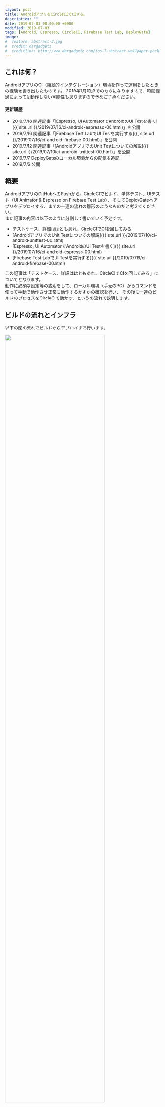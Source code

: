 ```yaml
---
layout: post
title: AndroidアプリをCircleCIでCIする。
description: ""
date: 2019-07-03 00:00:00 +0900
modified: 2019-07-03
tags: [Android, Espresso, CircleCI, Firebase Test Lab, DeployGate]
image:
#  feature: abstract-3.jpg
#  credit: dargadgetz
#  creditlink: http://www.dargadgetz.com/ios-7-abstract-wallpaper-pack-for-iphone-5-and-ipod-touch-retina/
---
```


## これは何？
AndroidアプリのCI（継続的インテグレーション）環境を作って運用をしたときの経験を書き出したものです。
2019年7月時点でのものになりますので、時間経過によっては動作しない可能性もありますので予めご了承ください。

#### 更新履歴

- 2019/7/18 関連記事「[Espresso, UI AutomatorでAndroidのUI Testを書く]({{ site.url }}/2019/07/16/ci-android-espresso-00.html)」を公開
- 2019/7/16 関連記事「[Firebase Test LabでUI Testを実行する]({{ site.url }}/2019/07/16/ci-android-firebase-00.html)」を公開
- 2019/7/12 関連記事「[AndroidアプリでのUnit Testについての解説]({{ site.url }}/2019/07/10/ci-android-unittest-00.html)」を公開
- 2019/7/7 DeployGateのローカル環境からの配信を追記
- 2019/7/6 公開

## 概要
AndroidアプリのGitHubへのPushから、CircleCIでビルド、単体テスト、UIテスト（UI Animator & Espresso on Firebase Test Lab）、
そしてDeployGateへアプリをデプロイする、までの一連の流れの雛形のようなものだと考えてください。  
また記事の内容は以下のように分割して書いていく予定です。
- テストケース、詳細ははともあれ、CircleCIでCIを回してみる
- [AndroidアプリでのUnit Testについての解説]({{ site.url }}/2019/07/10/ci-android-unittest-00.html)
- [Espresso, UI AutomatorでAndroidのUI Testを書く]({{ site.url }}/2019/07/16/ci-android-espresso-00.html)
- [Firebase Test LabでUI Testを実行する]({{ site.url }}/2019/07/16/ci-android-firebase-00.html)

この記事は「テストケース、詳細ははともあれ、CircleCIでCIを回してみる」についてとなります。  
動作に必須な設定等の説明をして、ローカル環境（手元のPC）からコマンドを使って手動で動作させ正常に動作するかすかの確認を行い、
その後に一連のビルドのプロセスをCircleCIで動かす、というの流れで説明します。

## ビルドの流れとインフラ
以下の図の流れでビルドからデプロイまで行います。
<div class="post-image-center">
<img src="{{ site.url }}/images/2019/07/20190703-circleci_firebase_00.png" width="80%" />
</div>

1. 開発者がGitHubにコードをCommitしPushする
2. CircleCIでビルドのプロセスが開始され、Unitテストが実行される
3. UIテスト実行の為、CicleCIがFirebaseに向けてアプリ、テストケースを配信しUIテストを実行する
4. Firebase Test LabでUIテストが実行が完了したらレポートをCircleCIに配信する
5. DeployGateに向けてアプリを配信する

### 利用するインフラ
上記のプロセスを実行する為に、以下のインフラを利用します。おなじみの名前ばかりかもしれませんが・・・
- <p style="font-weight:bold;margin:0;"><a href="https://github.com">GitHub</a></p> Gitで操作するリポジトリを提供するクラウドサービス
- <p style="font-weight:bold;margin:0;"><a href="https://circleci.com/">CircleCI</a></p> CIを行ってくれるクラウドサービス
- <p style="font-weight:bold;margin:0;"><a href="https://console.firebase.google.com/">Firebase Test Lab</a></p>Google社が提供するmBaaSが提供するサービスの1つで、UIテスト（Espresso、UI Automator 2.0、XCTest）をクラウドで行うサービス
- <p style="font-weight:bold;margin:0;"><a href="https://deploygate.com/">Deploy Gate</a></p> ストア（Google Play、App Store）を通さないアプリ配布を実現するサービス（ベータテスト等に利用できる）

### 今回利用するAndroidのサンプルアプリ

#### ＞ サンプルアプリのコード
Unit Test、UI Testを行う為に強引に実装している部分があります。

- [UI Test Sample App](https://github.com/ryoyakawai/uitest_sample_android)

#### ＞ 機能の説明
サンプルアプリの機能は以下の通りです。

- 画面右下の赤色のFabをタップするとデバイスへのファイル書き込みの許可を求められる。
- デバイスへのファイル書き込みの許可の状態に関係なく、画面中央の文字列「Hello World!!」が「1」に変化する
- 更に、画面右下の赤色のFabをタップすると、タップ毎に1つづつインクリメントされた数字が表示される
- 画面右上の3点リーダをタップすると「Reset Counter」のボタンが出現し、タップするとカウンタが「0」に変化する

こんな↓動作をするアプリです。

<div class="post-image-center">
<img src="{{ site.url }}/images/2019/07/20190703-uitestsampleapp_00.png" style="border-radius:8px"/>
</div>

## サンプルアプリの実装のアーキテクチャ
サンプルアプリのアーキテクチャはMVP(Model-View-Presenter)で構成されていて、Activityは1つです。  
また今回のサンプルアプリの仕様（上記）ですと、Model（DB、API等のデータソース）が必要のないアプリになってしまいますが、
Unit Testの為、外部のREST APIへ接続を行い、データを取得しConsole出力をするロジックが無駄に実装しています。  
アーキテクチャは図にすると以下のような構成です。図内では、Classが1つのブロックになっていて、ブロックの上部に白文字はInterfaceです。
例えば、MainActivityPresenterはMainActivityPresenterContractのInterfaceで構成されたClass、
よって、MainActivityInteractorはInterfaceを規定していないClassであることを表しています。

<div class="post-image-center">
<img src="{{ site.url }}/ims/2019/07/20190703-mvp-diagram-00.png" width="90%"/>
</div>

それでは、できるだけサクッとCircleCIでCIを回してみましょう。

## 事前準備：リポジトリを作成する
実際に動作させる場合は、上記のURLのコードをFork等をして自前で専用のリポジトリGitHubにご用意ください。

## <a name="aboutunittest">Unit Testについて
（関連記事「[AndroidアプリでのUnit Testについての解説]({{ site.url }}/2019/07/10/ci-android-unittest-00.html)」）  
  
[JUnit](https://junit.org/junit4/)を使ってUnit Testを実行します。AndroidでのUnit Testの定番です。
モックは[Mockito](https://site.mockito.org/)を使います。
サンプルアプリのUnit TestはPresenterとやり取りを横取りする形で行います。
上の図の **「Point for Unit Testing」** と書かれた矢印のポイントがそこです。

### Unit Testの概要
コードは[このディレクトリ](https://github.com/ryoyakawai/uitest_sample_android/tree/master/app/src/test/java/com/example/uitestsample)に配置しています。

Unit Testのスクリプトはこのファイルです。

- [MainActivityUnitTest.kt](https://github.com/ryoyakawai/uitest_sample_android/blob/master/app/src/test/java/com/example/uitestsample/MainActivityUnitTest.kt)

共通で使うであろう機能をMethod化して集めたClassがこちら。

- [unittestuitls/UnitTestUitls.kt](https://github.com/ryoyakawai/uitest_sample_android/blob/master/app/src/test/java/com/example/uitestsample/unittestuitls/UnitTestUitls.kt)

テストとしては、先程説明したModelにアプリの動作に対しては無駄に実装したREST APIへ接続するロジックを使います。
REST APIからデータを取得し、取得したデータを元に正しくViewに反映される動作をするかの確認を行うのが目的です。  
サンプルアプリの接続先REST APIは[JSONPlaceholder](https://jsonplaceholder.typicode.com/)です。接続するURLは[/comments?postId=1](https://jsonplaceholder.typicode.com/comments?postId=1)で、`postId`が同一であれば常に同じ値のJSONを返してくれます。常に同じJSONを返してくれるとはいえ、Unit Testではより確実性を高めたい、つまり、相手のサーバの状態に関係なく確実に同じJSONを取得できることを保証したいです。ですので、このUnit Testでは[Mockito](https://site.mockito.org/)を使ってJSONPlaceholderのAPIをMock（モック）することで確実に同一のJSONを受け取れるようにしています。  
<br>
テストのケースは2つです。その内容は以下の通りです。
- HTTPレスポンスコード200でJSONを正しく受け取った場合の値の確認とViewに対する動作の確認
- HTTPレスポンスコード500を受け取った場合のViewに対する動作確認
  
なお、Unit Testの書き方（お作法）、テストケース詳細は別エントリの[AndroidアプリでのUnit Testについての解説]({{ site.url }}/2019/07/10/ci-android-unittest-00.html)で説明しています。


### Unit Testをローカル環境で動作させてみる
手元で動作させてみましょう。Terminalでコードのトップに移動して以下のコマンドを実行すると、こんな出力が出てくるはずです。  

```shell
$ {{ site.url }}/gradlew :app:testDebugUnitTest;

> Task :app:testDebugUnitTest
com.example.uitestsample.MainActivityUnitTest > sampleUnit500ServerErrorTest PASSED
com.example.uitestsample.MainActivityUnitTest > sampleUnitDataFetchSuccessTest PASSED
com.example.uitestsample.MainActivityUnitTest > sampleUnit400BadRequestTest PASSED

> Task :app:testReleaseUnitTest
com.example.uitestsample.MainActivityUnitTest > sampleUnit500ServerErrorTest PASSED
com.example.uitestsample.MainActivityUnitTest > sampleUnitDataFetchSuccessTest PASSED
com.example.uitestsample.MainActivityUnitTest > sampleUnit400BadRequestTest PASSED

BUILD SUCCESSFUL in 8s
40 actionable tasks: 10 executed, 30 up-to-date
```

**「BUILD SUCCESSFUL in XXs」** が出たら **Unit TestはテストケースをすべてSuccessで終了した** という意味になります。また、ここでWarning等のメッセージが出た場合、できる限り修正してメッセージが表示されないようにすることをオススメします。  
これでUnit Testの準備は完了です。

## UI Testについて
[Espresso](https://developer.android.com/training/testing/espresso)、[UI Automator](https://developer.android.com/training/testing/ui-automator)を使っています。それぞれの特徴は以下の通りです。

<div class="post-image-center">
<img src="{{ site.url }}/images/2019/07/20190703-uitesttool_00.png" width="50%"/>
</div>

#### Espresso
「to write concise, beautiful, and reliable Android UI tests」と公式サイトには説明されています。特定のアプリのUIに対してのスクリプトで動作をさせることを可能にするテストフレームワークです。単一のアプリの操作を自動化する場合に使うとよいでしょう。Google社が開発していますので、Anroidの公式のテストツールと言ってよいでしょう。

#### UI Automator
「suitable for cross-app functional UI testing across system and installed apps.」と公式サイトに説明されている通りで、Espressoと比べると、よりAndroidのOSに近い側に位置しているテストフレームワークで、複数アプリを行き来するよう動作をスクリプトで定義することの可能です。Espressoとは違い、複数のアプリの操作を自動化する場合に使うとよいでしょう。こちらもEspressoと同じくGoogle社が開発していますので、Anroidの公式のテストツールと言ってよいでしょう。

### UI Testの概要
コードは[このディレクトリ](https://github.com/ryoyakawai/uitest_sample_android/tree/master/app/src/androidTest/java/com/example/uitestsample)に配置しています。

UI Testのスクリプトはこのファイルです。

- [MainActivityInstrumentedTest.kt](https://github.com/ryoyakawai/uitest_sample_android/blob/master/app/src/androidTest/java/com/example/uitestsample/MainActivityInstrumentedTest.kt)

共通で使うであろう機能をMethod化して集めたClassがこちら。

- [uitestutils/UiTestUtils.kt](https://github.com/ryoyakawai/uitest_sample_android/blob/master/app/src/androidTest/java/com/example/uitestsample/uitestutils/UiTestUtils.kt)
  
テストのケースは3つです。その内容は以下の通りです。
- パッケージ名を確認する
- アプリ起動時の画面の文字列の確認をする
- アプリ起動後、各ボタンが正しく機能し、画面表示が仕様通り更新されるかを確認する
  
なお、UI Test（Espresso、UI AUtomator）の書き方（お作法）、テストケース詳細は別エントリの「[Espresso, UI Automator„ÅßAndroid„ÅÆUI Test„ÇíÊõ∏„Åè]({{ site.url }}/2019/07/16/ci-android-espresso-00.html)」で説明していますので合わせて御覧ください。

### UI Testをローカル環境で動作させてみる
手元で動作させてみましょう。Terminalのコマンドラインからコードのトップディレクトリに移動して以下のコマンドを実行すると、こんな↓が出力が出てくるはずです。  

```shell
$ ./gradlew :app:connectedAndroidTest; // ← ./gradlew cAT でもOK

> Task :app:connectedDebugAndroidTest
01:52:09 V/ddms: execute: running am get-config
01:52:09 V/ddms: execute 'am get-config' on 'emulator-5554' : EOF hit. Read: -1
01:52:09 V/ddms: execute: returning
01:52:09 D/app-debug.apk: Uploading app-debug.apk onto device 'emulator-5554'
01:52:09 D/Device: Uploading file onto device 'emulator-5554'
....
01:52:13 V/ddms: execute: running pm install -r -t "/data/local/tmp/test-services-1.0.2.apk"
01:52:13 V/ddms: execute 'pm install -r -t "/data/local/tmp/test-services-1.0.2.apk"' on 'emulator-5554' : EOF hit. Read: -1
01:52:13 V/ddms: execute: returning
01:52:13 V/ddms: execute: running rm "/data/local/tmp/test-services-1.0.2.apk"
01:52:13 V/ddms: execute 'rm "/data/local/tmp/test-services-1.0.2.apk"' on 'emulator-5554' : EOF hit. Read: -1
01:52:13 V/ddms: execute: returning
01:52:13 D/app-debug-androidTest.apk: Uploading app-debug-androidTest.apk onto device 'emulator-5554'
01:52:13 D/Device: Uploading file onto device 'emulator-5554'
....
androidx.test.internal.runner.junit3.DelegatingFilterableTestSuite > [API_27_Pixel_2(AVD) - 8.1.0] SKIPPED
01:52:20 V/InstrumentationResultParser: INSTRUMENTATION_STATUS_CODE: -3
01:52:21 V/InstrumentationResultParser: INSTRUMENTATION_STATUS: class=androidx.test.internal.runner.junit3.DelegatingTestSuite
01:52:21 V/InstrumentationResultParser: INSTRUMENTATION_STATUS: current=3
01:52:21 V/InstrumentationResultParser: INSTRUMENTATION_STATUS: id=AndroidJUnitRunner
01:52:21 V/InstrumentationResultParser: INSTRUMENTATION_STATUS: numtests=8
....
01:53:07 V/InstrumentationResultParser: Time: 48.21
01:53:07 V/InstrumentationResultParser:
01:53:07 V/InstrumentationResultParser: OK (3 tests)
....
01:53:07 V/ddms: execute: returning
01:53:07 V/ddms: execute: running pm uninstall com.example.uitestsample.test
01:53:07 V/ddms: execute 'pm uninstall com.example.uitestsample.test' on 'emulator-5554' : EOF hit. Read: -1
01:53:07 V/ddms: execute: returning
01:53:07 V/ddms: execute: running pm uninstall com.example.uitestsample
01:53:07 V/ddms: execute 'pm uninstall com.example.uitestsample' on 'emulator-5554' : EOF hit. Read: -1
01:53:07 V/ddms: execute: returning

BUILD SUCCESSFUL in 1m 1s
51 actionable tasks: 10 executed, 41 up-to-date
```

Unit Testのときと同じく、**「BUILD SUCCESSFUL in XXs」** が出たら **UI TestはテストケースをすべてSuccessで終了した** という意味になります。また、ここもUnit Testのときと同様にWarning等のメッセージが出てきたら、でいる限り修正することをオススメします。  

## Firebase Test Labでテストを行う

### <a name="aboutfirebasetestlab">Firebase Test Labとは</a>

Firebase Test LabはFirebaseがの1つのサービスとして提供されているクラウドでUI Testを行うプラットフォームです。Android(Espresso、UI Automator)、iOS(XCTest)で書かれたテストの実行に対応しています。操作は以下の2つの方法が提供されています。  
  
- [ブラウザから操作を行う](https://console.firebase.google.com/)
- Google Cloud SDKのCLIを利用してコマンドラインから[Cloud Testing API](https://console.cloud.google.com/marketplace/details/google/testing.googleapis.com?project=uitest-sample-android&folder=&organizationId=)で動作させる方法

どちらもの方法を使っても結果はブラウザ上で動作している[FirebaseのConsole](console.firebase.google.com)（下図↓）から閲覧が可能になります。

<div class="post-image-center">
<img src="{{ site.url }}/images/2019/07/20190703-console-firebasetestlab_00.png" width="80%" style="border-radius:4px;border:1px solid #eeeeee"/>
</div>

ここではGoogle Cloud SDKのCLIからCloud Testing APIを使う方法で実行します。
Google Cloud SDKのCLIから使う場合は以下の2つのAPIを有効にする必須です。必ず以下のリンクから利用するプロジェクトで有効にしてください。

- [Cloud Testing API](https://console.cloud.google.com/marketplace/details/google/testing.googleapis.com)
- [Cloud Tool Results API](https://console.cloud.google.com/marketplace/details/google/toolresults.googleapis.com)

（Firebase Test Labの設定については「[Firebase Test LabでUI Testを実行する]({{ site.url }}/2019/07/16/ci-android-firebase-00.html)」で詳しく説明しています。）


### Firebase Test Labをローカル環境で動作させてみる
[FirebaseでのProjectの設定](https://firebase.google.com/docs/test-lab)、GCPのアカウントの準備、[Google Cloud SDKのCLIは準備](https://cloud.google.com/sdk/downloads)は済んでいると仮定します。  
また既にローカルでUIテストの動作確認も済んでいますので、早速UIテストをFirebase Test Labで動かしてみます。  
（[Firebase Test LabでUI Testを実行する]({{ site.url }}/2019/07/16/ci-android-firebase-00.html)」でも詳しく説明しています。）

```shell
// Cloud Testing APIを有効にしたアカウントでログインし、CLIの向き先Projectを切替える
$ gcloud auth;
$ gcloud config set project [PROJECT ID];
```

続いて、Cloud Testing APIでUIテストを実行する為に以下をコンソールで実行します。  
環境変数で変数を指定して実行していますが、ここではテキストを入力してもOKです。
CircleCIでは環境変数で指定することが望ましいのでそれに習っています。
この記事内の他の項目でも環境変数を使う理由は同一です。

```shell
$ TIME=$(date "+%Y%m%d_%H%M");
$ BK_OBJ_NAME="[保存するバケットのディレクトリ名]/${TIME}[今回のテストを保存するディレクトリ]";
$ GOOGLE_PROJECT_ID="[PROJECT ID]";

// コマンドを改行するときは末尾のスペースを忘れずに入れてください。
$ gcloud firebase test android run \
 --type instrumentation \
 --app ./app/build/outputs/apk/debug/app-debug.apk \
 --test ./app/build/outputs/apk/androidTest/debug/app-debug-androidTest.apk \
 --test-targets "class com.example.uitestsample.MainActivityInstrumentedTest" \
 --results-dir $BK_OBJ_NAME \
 --results-bucket cloud-test-${GOOGLE_PROJECT_ID} \
 --directories-to-pull /sdcard/uitest/ \
 --device model=Pixel2,version=26,locale=en_US,orientation=portrait \
 --use-orchestrator \
 --timeout 120s;
```
  
実行開始が成功するとFirebaseのConsoleにこんな形↓で1行追加されます。
<div class="post-image-center">
<img src="{{ site.url }}/images/2019/07/20190703-firebase-begin-test_00.png" width="80%" style="border-radius:4px;border:1px solid #eeeeee"/>
</div>


テストが終了しするとこのような出力がコンソールにされます。  

```shell
Have questions, feedback, or issues? Get support by visiting:
  https://firebase.google.com/support/

Uploading [./app/build/outputs/apk/debug/app-debug.apk] to Firebase Test Lab...
Uploading [./app/build/outputs/apk/androidTest/debug/app-debug-androidTest.apk] to Firebase Test Lab...
Raw results will be stored in your GCS bucket at [https://console.developers.google.com/storage/browser/[PROJECT ID]/cloud-test-uitest-sample-android/20190705-xxxxxx02/]

Test [matrix-3dp8juo0wx533] has been created in the Google Cloud.
Firebase Test Lab will execute your instrumentation test on 1 device(s).
Creating individual test executions...done.

Test results will be streamed to [https://console.firebase.google.com/project/[PROJECT ID]/testlab/histories/bh.xxxxxxxxx/matrices/918190477175429xxxx].
16:25:19 Test is Pending
16:25:40 Starting attempt 1.
16:25:40 Test is Running
16:26:42 Started logcat recording.
16:26:42 Preparing device.
16:27:15 Logging in to Google account on device.
16:27:15 Installing apps.
16:27:28 Retrieving Pre-Test Package Stats information from the device.
16:27:28 Retrieving Performance Environment information from the device.
16:27:28 Started crash detection.
16:27:28 Started crash monitoring.
16:27:28 Started performance monitoring.
16:27:42 Started video recording.
16:27:42 Starting instrumentation test.
16:28:21 Completed instrumentation test.
16:28:34 Stopped performance monitoring.
16:28:41 Stopped crash monitoring.
16:28:47 Stopped logcat recording.
16:28:47 Retrieving Post-test Package Stats information from the device.
16:28:47 Logging out of Google account on device.
16:28:53 Done. Test time = 51 (secs)
16:28:53 Starting results processing. Attempt: 1
16:29:00 Completed results processing. Time taken = 7 (secs)
16:29:00 Test is Finished

Instrumentation testing complete.

More details are available at [https://console.firebase.google.com/project/[PROJECT ID]/testlab/histories/bh.xxxxxxxxx/matrices/918190477175429xxxx].
┌─────────┬──────────────────────────┬─────────────────────┐
│ OUTCOME │     TEST_AXIS_VALUE      │     TEST_DETAILS    │
├─────────┼──────────────────────────┼─────────────────────┤
│ Passed  │ Pixel2-26-en_US-portrait │ 3 test cases passed │
└─────────┴──────────────────────────┴─────────────────────┘
```

出力されている **GCS bucket**、**More details are availabl at** として表示されているURLにアクセスするとテスト結果が書き出されているはずです。閲覧はブラウザから可能です。

## DeployGateを準備する
[ここ](https://docs.deploygate.com/docs/quickstart#section--)を参考に、**サインアップ**、**アプリをアップロード** まで済ませましょう。

### DeployGateにローカル環境から配信してみる
#### <a name="deploygateapikey">DeplotGateのAPI keyを取得</a>
DeployGateのサイトにログインをして[https://deploygate.com/settings](https://deploygate.com/settings)の最下段に表示されています。

<div class="post-image-center">
<img src="{{ site.url }}/images/2019/07/20190703-deploygate_key_00.png" width="80%" style="border-radius:4px;border:1px solid #eeeeee"/>
</div>

これを環境変数として設定します。
ついでにユーザID（DeployGateのユーザーID）とAPKへのPathも環境変数に設定してしまいましょう。

```shell
$ DEPLOYGATE_API_KEY="[取得したAPI key]";
$ USERNAME="[DeployGateのユーザID]";
$ APK_PATH=app/build/outputs/apk/debug/app-debug.apk;
```

#### <a name="deploytodeploygate">DeployGateに配信する</a>
以下のコマンドで配信します。メッセージをリッチにするために環境変数を少々追加しています。

```shell
$ TIME=$(date "+%Y/%m/%d %H:%M");
$ COMMIT_HASH=$(git log --format="%H" -n 1 | cut -c 1-8);
$ curl -F "file=@${APK_PATH}" -F "token=${DEPLOYGATE_API_KEY}" -F "message=Build by CircleCI <${COMMIT_HASH}> (${TIME})" https://deploygate.com/api/users/${USERNAME}/apps
```

このような出力されるはずです。`"error":false`と表示されていたら配信成功です。

```shell
{"error":false,"results":{"name":"UITest Sample App","package_name":"com.example.uitestsample","labels":{},"os_name":"Android",..../secure.gravatar.com/avatar/410d1a2cc20ac9675664df7de253156b?s=218\u0026d=mm"}}}
```

DeployGateのウェブ管理コンソール（URLは`https://deploygate.com/users/[DeployGateのユーザID]/apps/[アプリのPackage名]`）では、以下のように赤四角のリストにアイテムが追加されているはずです。

<div class="post-image-center">
<img src="{{ site.url }}/images/2019/07/20190703-deploygateadminconsole_00.png" width="80%" style="border-radius:4px;border:1px solid #eeeeee"/>
</div>
<br />
ビルドのプロセスをローカル環境から手動で回すことの確認まで行いましたので、CircleCI上で動かしてみます。


## CircleCIの設定をする
[`.circleci/config.yml`](https://github.com/ryoyakawai/uitest_sample_android/blob/master/.circleci/config.yml)が設定ファイルになります。  
動作させるには環境変数として`DEPLOYGATE_API_KEY`、`GCLOUD_SERVICE_KEY`、`GOOGLE_PROJECT_ID`の設定が必須です。
それぞれの値の取得方法は以下になります。

### `DEPLOYGATE_API_KEY`
DeployGateのサイトにログインをして[https://deploygate.com/settings](https://deploygate.com/settings)の最下段に表示されています。
（上記 **<a href="#deploygateapikey">「DeplotGateのAPI keyを取得」</a>** の項目で説明しているAPI keyと同じです）

### `GOOGLE_PROJECT_ID`、`GCLOUD_SERVICE_KEY`

`GOOGLE_PROJECT_ID`はJSON形式のファイルの内容をbase64にした値です。

1. 下↓の左図のように(1)でPROJECT_IDを選択し（ここで選択した文字列が`GOOGLE_PROJECT_ID`となります）、(2)のように [IAM & admin] > [Service account] を選択してアカウントを作成します
2. 次に[IAM & admin]を表示し、下↓の右図のように先程作成したアカウントの右側の鉛筆マークをクリックして、**Firebase Test Lab Admin** を追加します
3. 再度[IAM & admin] > [Service account]を表示して、作成したアカウントの右側にある3点リーダをクリックしてJSONフォーマットのキーを作成しダウンロードします

<div class="post-image-center">
<img src="{{ site.url }}/images/2019/07/20190703-serviceaccount_00.png" width="40%" style="border-radius:4px;border:1px solid #eeeeee; margin-right: 10px"/>
<img src="{{ site.url }}/images/2019/07/20190703-serviceaccount_01.png" width="55%" style="border-radius:4px;border:1px solid #eeeeee"/>
</div>


そしてダウンロードしたJSONフォーマットのキーをbase64形式に書き出します。この文字列をCircleCIに環境変数`GCLOUD_SERVICE_KEY`として登録してください。

```bash
$ base64 -i [PATH TO JSON FILE];
```

## CicleCIに環境変数として登録
取得した3つの値を`DEPLOYGATE_API_KEY`、`GOOGLE_PROJECT_ID`、`GCLOUD_SERVICE_KEY`を以下の図のように登録します。  
対象のプロジェクトを選択し[Settings]を表示して、左ペインのメニューから[BUILD SETTINGS] > [Environment Variables]に保存します。完了すると以下の図のようになります。
画面上は指定した値の最後の4文字のみ表示された状態となります。

<div class="post-image-center">
<img src="{{ site.url }}/images/2019/07/20190703-circleci-stting_00.png" width="80%" style="border-radius:4px;border:1px solid #eeeeee"/>
</div>

## リポジトリにPushしてCircleCI上でBuildを動かす

設定は完了しましたので、準備したリポジトリのMasterブランチにコードをPushします。  
PushするとCircleCI上でBuildのプロセスが動き始めます。今後はMasterにPush、またはMergeするとBuildプロセスが走るようになります。

### 実行結果のレポートを閲覧する
ビルドの結果はCircleCIのサイトから確認することが可能です。成功すると以下のようになるでしょう。  
また、Unit Testの結果は **Artifacts** のタブから確認することが可能です。（下図）  

<div class="post-image-center">
<img src="{{ site.url }}/images/2019/07/20190703-circleci-result_00.png" width="80%" style="border-radius:4px;border:1px solid #eeeeee"/>
</div>

UI Testのも確認は可能です。Successの場合はそれでよいのですが、Failしている場合の詳細結果は下図のようにFirebaseのConsoleから確認してください。また、下図の赤丸内の **Test Result** をクリックするとその他のデータが閲覧可能となっています。

<div class="post-image-center">
<img src="{{ site.url }}/images/2019/07/20190703-firebase-access-to-gcp_00.png" width="80%" style="border-radius:4px;border:1px solid #eeeeee"/>
</div>

### DeployGateへの配信を確認
**<a href="#deploytodeploygate">「DeployGateに配信する」</a>** の項目での結果のようにリストにアイテムが追加されているはずです。

## おわりに
AndroidアプリをCircleCI上でCIする流れを説明してきました。この流れでCIを回していきます。長くなってしまいましたが、いかがでしたでしょうか？  
この流れを作るのに多くのサイトにお世話になりました。この記事をご覧になっている方々がサクっとCI環境を作成することができることで、
世界を変えるであろう素晴らしいアプリの開発に時間を注ぐことに少しでもお力になれたら嬉しいです。  
なお、今回のUI Testはネットワークアクセスに依存する部分が少なかったのですが、そうでない場合は結果が不安定になりがちですので、通信中なのか、通信は完了しているのかについての何らかの目印をつける、だったりその他の工夫が必要になります。そういったところも何らかの形で共有していきたいと思っています。  
  
それでは、引き続き詳細な解説についてもがんばって書いていきますのでよろしくお願いします。

